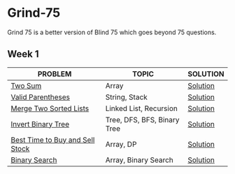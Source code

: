 # Grind-75
Grind 75 is a better version of Blind 75 which goes beyond 75 questions.

## Week 1
|PROBLEM|TOPIC|SOLUTION|
|-------|-----|--------|                    
|[Two Sum](https://leetcode.com/problems/two-sum/)| Array | [Solution](https://github.com/aritra-tech/Grind-75/blob/master/src/Week_1/TwoSum.java)|||||
|[Valid Parentheses](https://leetcode.com/problems/valid-parentheses/)| String, Stack | [Solution](https://github.com/aritra-tech/Grind-75/blob/master/src/Week_1/Valid_Parentheses.java)|||||
|[Merge Two Sorted Lists](https://leetcode.com/problems/merge-two-sorted-lists/)| Linked List, Recursion | [Solution](https://github.com/aritra-tech/Grind-75/blob/master/src/Week_1/Merge_Two_Sorted_List.java)|||||
|[Invert Binary Tree](https://leetcode.com/problems/invert-binary-tree/)| Tree, DFS, BFS, Binary Tree | [Solution](https://github.com/aritra-tech/Grind-75/blob/master/src/Week_1/Invert_Binary_Tree.java)|||||
|[Best Time to Buy and Sell Stock](https://leetcode.com/problems/best-time-to-buy-and-sell-stock/)| Array, DP | [Solution](https://github.com/aritra-tech/Grind-75/blob/master/src/Week_1/Best_Time_to_Buy_and_Sell_Stock.java)|||||
|[Binary Search](https://leetcode.com/problems/binary-search/)| Array, Binary Search | [Solution](https://github.com/aritra-tech/Grind-75/blob/master/src/Week_1/Binary_Search.java)|||||

